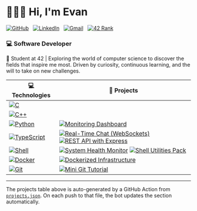 <div>

# 👨🏻‍💻 Hi, I'm Evan

[![GitHub](https://img.shields.io/badge/GitHub-100000?style=flat&logo=github&logoColor=white)](https://github.com/tonpseudo)
&nbsp;
[![LinkedIn](https://img.shields.io/badge/-LinkedIn-blue?style=flat&logo=linkedin&logoColor=white)](https://www.linkedin.com/in/evan-morreale/)
&nbsp;
[![Gmail](https://img.shields.io/badge/-evan.morrealee@gmail.com-c14438?style=flat&logo=gmail&logoColor=white)](mailto:evan.morrealee@gmail.com)
&nbsp;
[![42 Rank](https://img.shields.io/badge/42%20Rank-1st-success?style=flat&logo=42&logoColor=white)](https://42.fr/)



</div>

### 💻 Software Developer  

🚀 Student at 42 | Exploring the world of computer science to discover the fields that inspire me most. Driven by curiosity, continuous learning, and the will to take on new challenges.


| 💻 **Technologies** | 🚀 **Projects** |
| - | - |
| [![C](https://img.shields.io/static/v1?label=&message=C&color=A8B9CC&logo=C&logoColor=FFFFFF)](https://en.wikipedia.org/wiki/C_(programming_language)) | <!-- PROJECTS:C:START --><!-- PROJECTS:C:END --> |
| [![C++](https://img.shields.io/static/v1?label=&message=C%2B%2B&color=00599C&logo=C%2B%2B&logoColor=FFFFFF)](https://isocpp.org/) | <!-- PROJECTS:cpp:START --><!-- PROJECTS:cpp:END --> |
| [![Python](https://img.shields.io/static/v1?label=&message=Python&color=3776AB&logo=Python&logoColor=FFFFFF)](https://www.python.org/) | <!-- PROJECTS:python:START -->[![Monitoring Dashboard](https://img.shields.io/static/v1?label=&message=Monitoring%20Dashboard&color=000605&logo=github&logoColor=FFFFFF&labelColor=000605)](https://github.com/Thhundder/monitoring-dashboard)<!-- PROJECTS:python:END --> |
| [![TypeScript](https://img.shields.io/static/v1?label=&message=TypeScript&color=3178C6&logo=TypeScript&logoColor=FFFFFF)](https://www.typescriptlang.org/) | <!-- PROJECTS:typescript:START -->[![Real-Time Chat (WebSockets)](https://img.shields.io/static/v1?label=&message=Real-Time%20Chat%20%28WebSockets%29&color=000605&logo=github&logoColor=FFFFFF&labelColor=000605)](https://github.com/Thhundder/real-time-chat-websockets) [![REST API with Express](https://img.shields.io/static/v1?label=&message=REST%20API%20with%20Express&color=000605&logo=github&logoColor=FFFFFF&labelColor=000605)](https://github.com/Thhundder/rest-api-express)<!-- PROJECTS:typescript:END --> |
| [![Shell](https://img.shields.io/static/v1?label=&message=Shell&color=4EAA25&logo=GNU%20Bash&logoColor=FFFFFF)](https://www.gnu.org/software/bash/) | <!-- PROJECTS:shell:START -->[![System Health Monitor](https://img.shields.io/static/v1?label=&message=System%20Health%20Monitor&color=000605&logo=github&logoColor=FFFFFF&labelColor=000605)](https://github.com/Thhundder/system-health-monitor) [![Shell Utilities Pack](https://img.shields.io/static/v1?label=&message=Shell%20Utilities%20Pack&color=000605&logo=github&logoColor=FFFFFF&labelColor=000605)](https://github.com/Thhundder/shell-utilities-pack)<!-- PROJECTS:shell:END --> |
| [![Docker](https://img.shields.io/static/v1?label=&message=Docker&color=2496ED&logo=Docker&logoColor=FFFFFF)](https://www.docker.com/) | <!-- PROJECTS:docker:START -->[![Dockerized Infrastructure](https://img.shields.io/static/v1?label=&message=Dockerized%20Infrastructure&color=000605&logo=github&logoColor=FFFFFF&labelColor=000605)](https://github.com/Thhundder/dockerized-infrastructure)<!-- PROJECTS:docker:END --> |
| [![Git](https://img.shields.io/static/v1?label=&message=Git&color=F05032&logo=Git&logoColor=FFFFFF)](https://git-scm.com/) | <!-- PROJECTS:git:START -->[![Mini Git Tutorial](https://img.shields.io/static/v1?label=&message=Mini%20Git%20Tutorial&color=000605&logo=github&logoColor=FFFFFF&labelColor=000605)](https://github.com/Thhundder/mini-git-tutorial)<!-- PROJECTS:git:END --> |


---
The projects table above is auto-generated by a GitHub Action from [`projects.json`](./projects.json). On each push to that file, the bot updates the section automatically.

